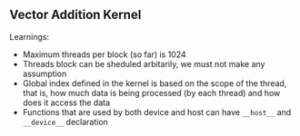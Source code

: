 ## Vector Addition Kernel

Learnings:
- Maximum threads per block (so far) is 1024
- Threads block can be sheduled arbitarily, we must not make any assumption
- Global index defined in the kernel is based on the scope of the thread, that is, how
  much data is being processed (by each thread) and how does it access the data
- Functions that are used by both device and host can have `__host__` and `__device__` declaration
